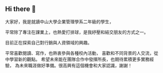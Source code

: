 ## Hi there 👋

<!--
**Yuyu4096/Yuyu4096** is a ✨ _special_ ✨ repository because its `README.md` (this file) appears on your GitHub profile.

Here are some ideas to get you started:

- 🔭 I’m currently working on ...
- 🌱 I’m currently learning ...
- 👯 I’m looking to collaborate on ...
- 🤔 I’m looking for help with ...
- 💬 Ask me about ...
- 📫 How to reach me: ...
- 😄 Pronouns: ...
- ⚡ Fun fact: ...
-->
大家好，我是就讀中山大學企業管理學系二年級的學生，

平常除了專注在課業上，也熱愛打排球，是我紓壓和結交朋友的方式之一。

目前正在探索自己對行銷與人資領域的興趣。 

平常喜歡閱讀、寫作，也熱衷參與各種校內活動，
喜歡和不同背景的人交流，從中學習新的觀點。
希望未來能在團隊合作中發揮所長，也期待累積更多實務經驗，
為未來職涯做好準備。很高興有這個機會和大家認識，謝謝！
